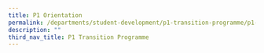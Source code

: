 ```yaml
---
title: P1 Orientation
permalink: /departments/student-development/p1-transition-programme/p1-orientation
description: ""
third_nav_title: P1 Transition Programme
---
```

